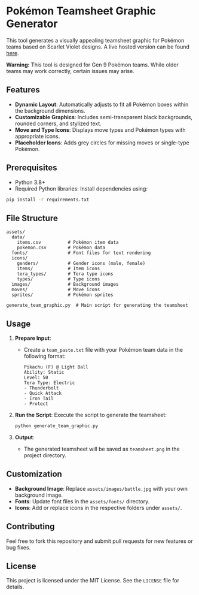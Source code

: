 # Pokémon Teamsheet Graphic Generator
This tool generates a visually appealing teamsheet graphic for Pokémon teams based on Scarlet Violet designs. A live hosted version can be found [here](https://ulico-pokemonteamsheetgenerator-app-ukjjki.streamlit.app/).

**Warning:** This tool is designed for Gen 9 Pokémon teams. While older teams may work correctly, certain issues may arise.

## Features
- **Dynamic Layout**: Automatically adjusts to fit all Pokémon boxes within the background dimensions.
- **Customizable Graphics**: Includes semi-transparent black backgrounds, rounded corners, and stylized text.
- **Move and Type Icons**: Displays move types and Pokémon types with appropriate icons.
- **Placeholder Icons**: Adds grey circles for missing moves or single-type Pokémon.

## Prerequisites
- Python 3.8+
- Required Python libraries:
  Install dependencies using:
```bash
pip install -r requirements.txt
```

## File Structure
```
assets/
  data/
    items.csv          # Pokémon item data
    pokemon.csv        # Pokémon data
  fonts/               # Font files for text rendering
  icons/               
    genders/           # Gender icons (male, female)
    items/             # Item icons
    tera_types/        # Tera type icons
    types/             # Type icons
  images/              # Background images
  moves/               # Move icons
  sprites/             # Pokémon sprites
  
generate_team_graphic.py  # Main script for generating the teamsheet
```

## Usage
1. **Prepare Input**:
   - Create a `team_paste.txt` file with your Pokémon team data in the following format:
     ```
     Pikachu (F) @ Light Ball
     Ability: Static
     Level: 50
     Tera Type: Electric
     - Thunderbolt
     - Quick Attack
     - Iron Tail
     - Protect
     ```

2. **Run the Script**:
   Execute the script to generate the teamsheet:
   ```bash
   python generate_team_graphic.py
   ```

3. **Output**:
   - The generated teamsheet will be saved as `teamsheet.png` in the project directory.

## Customization
- **Background Image**: Replace `assets/images/battle.jpg` with your own background image.
- **Fonts**: Update font files in the `assets/fonts/` directory.
- **Icons**: Add or replace icons in the respective folders under `assets/`.

## Contributing
Feel free to fork this repository and submit pull requests for new features or bug fixes.

## License
This project is licensed under the MIT License. See the `LICENSE` file for details.
